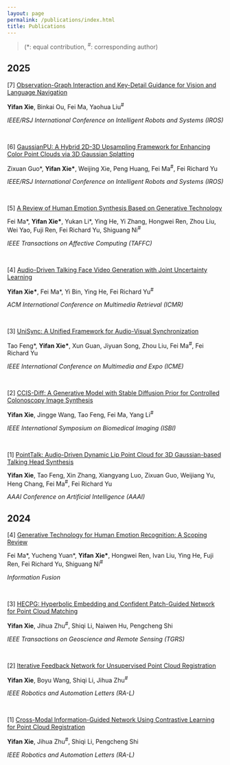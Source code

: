 ```yaml
---
layout: page
permalink: /publications/index.html
title: Publications
---
```


<!-- > (†: equal contribution, ~: corresponding author) -->

> (\*: equal contribution, <sup>#</sup>: corresponding author)

<!-- > My full paper list is shown on [my google scholar](https://scholar.google.com/citations?user=t2X8PpsAAAAJ&hl=en). *(\*: equal contribution, <sup>#</sup>: corresponding author)* -->

## 2025


[7] [Observation-Graph Interaction and Key-Detail Guidance for Vision and Language Navigation](https://arxiv.org/abs/2503.11006)

**Yifan Xie**, Binkai Ou, Fei Ma, Yaohua Liu<sup>#</sup>

*IEEE/RSJ International Conference on Intelligent Robots and Systems (IROS)*

<br>

[6] [GaussianPU: A Hybrid 2D-3D Upsampling Framework for Enhancing Color Point Clouds via 3D Gaussian Splatting](https://arxiv.org/abs/2409.01581)

Zixuan Guo\*, **Yifan Xie\***, Weijing Xie, Peng Huang, Fei Ma<sup>#</sup>, Fei Richard Yu

*IEEE/RSJ International Conference on Intelligent Robots and Systems (IROS)*

<br>

[5] [A Review of Human Emotion Synthesis Based on Generative Technology](https://arxiv.org/abs/2412.07116)

Fei Ma\*, **Yifan Xie\***, Yukan Li\*, Ying He, Yi Zhang, Hongwei Ren, Zhou Liu, Wei Yao, Fuji Ren, Fei Richard Yu, Shiguang Ni<sup>#</sup>

*IEEE Transactions on Affective Computing (TAFFC)*

<br>


[4] [Audio-Driven Talking Face Video Generation with Joint Uncertainty Learning](https://arxiv.org/abs/2504.18810)

**Yifan Xie\***, Fei Ma\*, Yi Bin, Ying He, Fei Richard Yu<sup>#</sup>

*ACM International Conference on Multimedia Retrieval (ICMR)*

<br>

[3] [UniSync: A Unified Framework for Audio-Visual Synchronization](https://arxiv.org/abs/2503.16357)

Tao Feng\*, **Yifan Xie\***, Xun Guan, Jiyuan Song, Zhou Liu, Fei Ma<sup>#</sup>, Fei Richard Yu 

*IEEE International Conference on Multimedia and Expo (ICME)*

<br>

[2] [CCIS-Diff: A Generative Model with Stable Diffusion Prior for Controlled Colonoscopy Image Synthesis](https://arxiv.org/abs/2411.12198)

**Yifan Xie**, Jingge Wang, Tao Feng, Fei Ma, Yang Li<sup>#</sup>

*IEEE International Symposium on Biomedical Imaging (ISBI)*

<br>

[1] [PointTalk: Audio-Driven Dynamic Lip Point Cloud for 3D Gaussian-based Talking Head Synthesis](https://arxiv.org/abs/2412.08504)

**Yifan Xie**, Tao Feng, Xin Zhang, Xiangyang Luo, Zixuan Guo, Weijiang Yu, Heng Chang, Fei Ma<sup>#</sup>, Fei Richard Yu

*AAAI Conference on Artificial Intelligence (AAAI)*

## 2024


[4] [Generative Technology for Human Emotion Recognition: A Scoping Review](https://www.sciencedirect.com/science/article/pii/S1566253524005311)

Fei Ma\*, Yucheng Yuan\*, **Yifan Xie\***, Hongwei Ren, Ivan Liu, Ying He, Fuji Ren, Fei Richard Yu, Shiguang Ni<sup>#</sup>

*Information Fusion*

<br>

[3] [HECPG: Hyperbolic Embedding and Confident Patch-Guided Network for Point Cloud Matching](https://ieeexplore.ieee.org/abstract/document/10445523) 

**Yifan Xie**, Jihua Zhu<sup>#</sup>, Shiqi Li, Naiwen Hu, Pengcheng Shi

*IEEE Transactions on Geoscience and Remote Sensing (TGRS)*

<br>

[2] [Iterative Feedback Network for Unsupervised Point Cloud Registration](https://ieeexplore.ieee.org/abstract/document/10404064) 

**Yifan Xie**, Boyu Wang, Shiqi Li, Jihua Zhu<sup>#</sup> 

*IEEE Robotics and Automation Letters (RA-L)*

<br>

[1] [Cross-Modal Information-Guided Network Using Contrastive Learning for Point Cloud Registration](https://ieeexplore.ieee.org/abstract/document/10313937)

**Yifan Xie**, Jihua Zhu<sup>#</sup>, Shiqi Li, Pengcheng Shi 

*IEEE Robotics and Automation Letters (RA-L)*